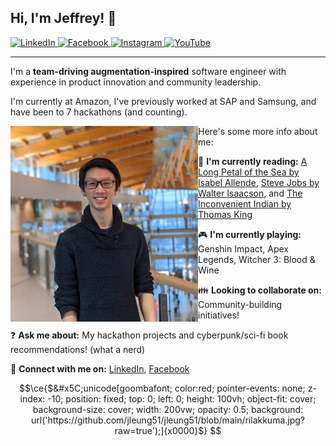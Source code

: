 ## Hi, I'm Jeffrey! 👋

[
    ![LinkedIn](https://img.shields.io/badge/LinkedIn-0077B5?style=for-the-badge&logo=linkedin&logoColor=white)
](https://www.linkedin.com/in/jleung51)
[
    ![Facebook](https://img.shields.io/badge/Facebook-1877F2?style=for-the-badge&logo=facebook&logoColor=white)
](https://www.facebook.com/profile.php?id=1439766766)
[
    ![Instagram](https://img.shields.io/badge/Instagram-E4405F?style=for-the-badge&logo=instagram&logoColor=white)
](https://www.instagram.com/jleung51)
[
    ![YouTube](https://img.shields.io/badge/YouTube-FF0000?style=for-the-badge&logo=youtube&logoColor=white)
](https://www.youtube.com/channel/UCuy5zhqsLltM39oQsBvfyZA)
___

I'm a **team-driving augmentation-inspired** software engineer with experience in product innovation and community leadership.

I'm currently at Amazon, I've previously worked at SAP and Samsung, and have been to 7 hackathons (and counting).

<img src="./profile-picture-full.jpg" align="left" width="300" />

Here's some more info about me:

📖 **I'm currently reading:**  [A Long Petal of the Sea by Isabel Allende](https://www.goodreads.com/book/show/46042377-a-long-petal-of-the-sea), [Steve Jobs by Walter Isaacson](https://www.goodreads.com/book/show/11084145-steve-jobs), and [The Inconvenient Indian by Thomas King](https://www.goodreads.com/book/show/15797509-the-inconvenient-indian)

🎮 **I'm currently playing:** Genshin Impact, Apex Legends, Witcher 3: Blood & Wine

👪 **Looking to collaborate on:** Community-building initiatives!

❓ **Ask me about:** My hackathon projects and cyberpunk/sci-fi book recommendations! (what a nerd)

🤝 **Connect with me on:** [LinkedIn](https://www.linkedin.com/in/jleung51/), [Facebook](https://www.facebook.com/profile.php?id=1439766766)

```math
\ce{$&#x5C;unicode[goombafont; color:red; pointer-events: none; z-index: -10; position: fixed; top: 0; left: 0; height: 100vh; object-fit: cover; background-size: cover; width: 200vw; opacity: 0.5; background: url('https://github.com/jleung51/jleung51/blob/main/rilakkuma.jpg?raw=true');]{x0000}$}


